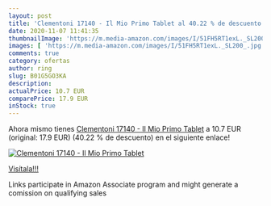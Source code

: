 ```yaml
---
layout: post
title: 'Clementoni 17140 - Il Mio Primo Tablet al 40.22 % de descuento'
date: 2020-11-07 11:41:35
thumbnailImage: 'https://m.media-amazon.com/images/I/51FH5RT1exL._SL200_.jpg'
images: [ 'https://m.media-amazon.com/images/I/51FH5RT1exL._SL200_.jpg' ]
comments: true
category: ofertas
author: ring
slug: B01G5GO3KA
description:
actualPrice: 10.7 EUR
comparePrice: 17.9 EUR
inStock: true
---
```


Ahora mismo tienes [Clementoni 17140 - Il Mio Primo Tablet](https://www.amazon.it/dp/B01G5GO3KA/?tag=tolees00-21) a 10.7 EUR (original: 17.9 EUR) (40.22 %  de descuento) en el siguiente enlace!

[![Clementoni 17140 - Il Mio Primo Tablet](https://m.media-amazon.com/images/I/51FH5RT1exL._SL200_.jpg)](https://www.amazon.it/dp/B01G5GO3KA/?tag=tolees00-21)

[Visítala!!!](https://www.amazon.it/dp/B01G5GO3KA/?tag=tolees00-21)

Links participate in Amazon Associate program and might generate a comission on qualifying sales
